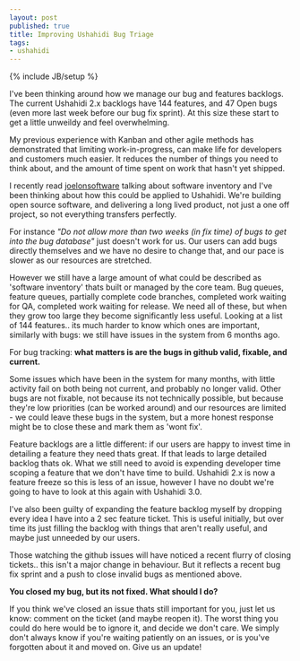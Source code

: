 ```yaml
---
layout: post
published: true
title: Improving Ushahidi Bug Triage
tags:
- ushahidi
---
```


{% include JB/setup %}

I've been thinking around how we manage our bug and features backlogs.
The current Ushahidi 2.x backlogs have 144 features, and 47 Open bugs (even more last week before our bug fix sprint). At this size these start to get a little unweildy and feel overwhelming.

My previous experience with Kanban and other agile methods has demonstrated that limiting work-in-progress, can make life for developers and customers much easier. It reduces the number of things you need to think about, and the amount of time spent on work that hasn't yet shipped.

I recently read [joelonsoftware](http://www.joelonsoftware.com/items/2012/07/09.html) talking about software inventory and I've been thinking about how this could be applied to Ushahidi.
We're building open source software, and delivering a long lived product, not just a one off project, so not everything transfers perfectly. 

For instance _"Do not allow more than two weeks (in fix time) of bugs to get into the bug database"_ just doesn't work for us. Our users can add bugs directly themselves and we have no desire to change that, and our pace is slower as our resources are stretched.

However we still have a  large amount of what could be described as 'software inventory' thats built or managed by the core team. Bug queues, feature queues, partially complete code branches, completed work waiting for QA, completed work waiting for release. We need all of these, but when they grow too large they become significantly less useful. Looking at a list of 144 features.. its much harder to know which ones are important, similarly with bugs: we still have issues in the system from 6 months ago.

For bug tracking: **what matters is are the bugs in github valid, fixable, and current.**

Some issues which have been in the system for many months, with little activity fail on both being not current, and probably no longer valid.
Other bugs are not fixable, not because its not technically possible, but because they're low priorities (can be worked around) and our resources are limited - we could leave these bugs in the system, but a more honest response might be to close these and mark them as 'wont fix'.

Feature backlogs are a little different: if our users are happy to invest time in detailing a feature they need thats great. If that leads to large detailed backlog thats ok. What we still need to avoid is expending developer time scoping a feature that we don't have time to build. Ushahidi 2.x is now a feature freeze so this is less of an issue, however I have no doubt we're going to have to look at this again with Ushahidi 3.0.

I've also been guilty of expanding the feature backlog myself by dropping every idea I have into a 2 sec feature ticket. This is useful initially, but over time its just filling the backlog with things that aren't really useful, and maybe just unneeded by our users.

Those watching the github issues will have noticed a recent flurry of closing tickets.. this isn't a major change in behaviour. But it reflects a recent bug fix sprint and a push to close invalid bugs as mentioned above.

**You closed my bug, but its not fixed. What should I do?**

If you think we've closed an issue thats still important for you, just let us know: comment on the ticket (and maybe reopen it). The worst thing you could do here would be to ignore it, and decide we don't care. We simply don't always know if you're waiting patiently on an issues, or is you've forgotten about it and moved on. Give us an update!


